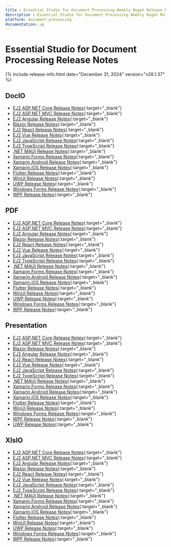 ```yaml
---
title : Essential Studio for Document Processing Weekly Nuget Release Release Notes  
description : Essential Studio for Document Processing Weekly Nuget Release Release Notes  
platform: document-processing
documentation: ug
---
```


# Essential Studio for Document Processing  Release Notes  

{% include release-info.html date="December 31, 2024"  version="v28.1.37" %} 

## DocIO

* [EJ2 ASP.NET Core Release Notes](https://ej2.syncfusion.com/aspnetcore/documentation/release-notes/28.1.37#docio){:target="_blank"}
* [EJ2 ASP.NET MVC Release Notes](https://ej2.syncfusion.com/aspnetmvc/documentation/release-notes/28.1.37#docio){:target="_blank"}
* [EJ2 Angular Release Notes](https://ej2.syncfusion.com/angular/documentation/release-notes/28.1.37#docio){:target="_blank"}
* [Blazor Release Notes](https://blazor.syncfusion.com/documentation/release-notes/28.1.37#docio){:target="_blank"}
* [EJ2 React Release Notes](https://ej2.syncfusion.com/react/documentation/release-notes/28.1.37#docio){:target="_blank"}
* [EJ2 Vue  Release Notes](https://ej2.syncfusion.com/vue/documentation/release-notes/28.1.37#docio){:target="_blank"}
* [EJ2 JavaScript Release Notes](https://ej2.syncfusion.com/javascript/documentation/release-notes/28.1.37#docio){:target="_blank"}
* [EJ2 TypeScript Release Notes](https://ej2.syncfusion.com/documentation/release-notes/28.1.37#docio){:target="_blank"}
* [.NET MAUI Release Notes](/maui/release-notes/v28.1.37#docio){:target="_blank"}
* [Xamarin.Forms Release Notes](/xamarin/release-notes/v28.1.37#docio){:target="_blank"}
* [Xamarin.Android Release Notes](/xamarin-android/release-notes/v28.1.37#docio){:target="_blank"}
* [Xamarin.iOS Release Notes](/xamarin-ios/release-notes/v28.1.37#docio){:target="_blank"}
* [Flutter Release Notes](/flutter/release-notes/v28.1.37#docio){:target="_blank"}
* [WinUI Release Notes](/winui/release-notes/v28.1.37#docio){:target="_blank"}
* [UWP Release Notes](/uwp/release-notes/v28.1.37#docio){:target="_blank"}
* [Windows Forms Release Notes](/windowsforms/release-notes/v28.1.37#docio){:target="_blank"}
* [WPF Release Notes](/wpf/release-notes/v28.1.37#docio){:target="_blank"}



## PDF

* [EJ2 ASP.NET Core Release Notes](https://ej2.syncfusion.com/aspnetcore/documentation/release-notes/28.1.37#pdf){:target="_blank"}
* [EJ2 ASP.NET MVC Release Notes](https://ej2.syncfusion.com/aspnetmvc/documentation/release-notes/28.1.37#pdf){:target="_blank"}
* [EJ2 Angular Release Notes](https://ej2.syncfusion.com/angular/documentation/release-notes/28.1.37#pdf){:target="_blank"}
* [Blazor Release Notes](https://blazor.syncfusion.com/documentation/release-notes/28.1.37#pdf){:target="_blank"}
* [EJ2 React Release Notes](https://ej2.syncfusion.com/react/documentation/release-notes/28.1.37#pdf){:target="_blank"}
* [EJ2 Vue  Release Notes](https://ej2.syncfusion.com/vue/documentation/release-notes/28.1.37#pdf){:target="_blank"}
* [EJ2 JavaScript Release Notes](https://ej2.syncfusion.com/javascript/documentation/release-notes/28.1.37#pdf){:target="_blank"}
* [EJ2 TypeScript Release Notes](https://ej2.syncfusion.com/documentation/release-notes/28.1.37#pdf){:target="_blank"}
* [.NET MAUI Release Notes](/maui/release-notes/v28.1.37#pdf){:target="_blank"}
* [Xamarin.Forms Release Notes](/xamarin/release-notes/v28.1.37#pdf){:target="_blank"}
* [Xamarin.Android Release Notes](/xamarin-android/release-notes/v28.1.37#pdf){:target="_blank"}
* [Xamarin.iOS Release Notes](/xamarin-ios/release-notes/v28.1.37#pdf){:target="_blank"}
* [Flutter Release Notes](/flutter/release-notes/v28.1.37#pdf){:target="_blank"}
* [WinUI Release Notes](/winui/release-notes/v28.1.37#pdf){:target="_blank"}
* [UWP Release Notes](/uwp/release-notes/v28.1.37#pdf){:target="_blank"}
* [Windows Forms Release Notes](/windowsforms/release-notes/v28.1.37#pdf){:target="_blank"}
* [WPF Release Notes](/wpf/release-notes/v28.1.37#pdf){:target="_blank"}


## Presentation

* [EJ2 ASP.NET Core Release Notes](https://ej2.syncfusion.com/aspnetcore/documentation/release-notes/28.1.37#presentation){:target="_blank"}
* [EJ2 ASP.NET MVC Release Notes](https://ej2.syncfusion.com/aspnetmvc/documentation/release-notes/28.1.37#presentation){:target="_blank"}
* [Blazor Release Notes](https://blazor.syncfusion.com/documentation/release-notes/28.1.37#presentation){:target="_blank"}
* [EJ2 Angular Release Notes](https://ej2.syncfusion.com/angular/documentation/release-notes/28.1.37#presentation){:target="_blank"}
* [EJ2 React Release Notes](https://ej2.syncfusion.com/react/documentation/release-notes/28.1.37#presentation){:target="_blank"}
* [EJ2 Vue  Release Notes](https://ej2.syncfusion.com/vue/documentation/release-notes/28.1.37#presentation){:target="_blank"}
* [EJ2 JavaScript Release Notes](https://ej2.syncfusion.com/javascript/documentation/release-notes/28.1.37#presentation){:target="_blank"}
* [EJ2 TypeScript Release Notes](https://ej2.syncfusion.com/documentation/release-notes/28.1.37#presentation){:target="_blank"}
* [.NET MAUI Release Notes](/maui/release-notes/v28.1.37#presentation){:target="_blank"}
* [Xamarin.Forms Release Notes](/xamarin/release-notes/v28.1.37#presentation){:target="_blank"}
* [Xamarin.Android Release Notes](/xamarin-android/release-notes/v28.1.37#presentation){:target="_blank"}
* [Xamarin.iOS Release Notes](/xamarin-ios/release-notes/v28.1.37#presentation){:target="_blank"}
* [Flutter Release Notes](/flutter/release-notes/v28.1.37#presentation){:target="_blank"}
* [WinUI Release Notes](/winui/release-notes/v28.1.37#presentation){:target="_blank"}
* [Windows Forms Release Notes](/windowsforms/release-notes/v28.1.37#presentation){:target="_blank"}
* [WPF Release Notes](/wpf/release-notes/v28.1.37#presentation){:target="_blank"}
* [UWP Release Notes](/uwp/release-notes/v28.1.37#presentation){:target="_blank"}



## XlsIO

* [EJ2 ASP.NET Core Release Notes](https://ej2.syncfusion.com/aspnetcore/documentation/release-notes/28.1.37#xlsio){:target="_blank"}
* [EJ2 ASP.NET MVC Release Notes](https://ej2.syncfusion.com/aspnetmvc/documentation/release-notes/28.1.37#xlsio){:target="_blank"}
* [EJ2 Angular Release Notes](https://ej2.syncfusion.com/angular/documentation/release-notes/28.1.37#xlsio){:target="_blank"}
* [Blazor Release Notes](https://blazor.syncfusion.com/documentation/release-notes/28.1.37#xlsio){:target="_blank"}
* [EJ2 React Release Notes](https://ej2.syncfusion.com/react/documentation/release-notes/28.1.37#xlsio){:target="_blank"}
* [EJ2 Vue  Release Notes](https://ej2.syncfusion.com/vue/documentation/release-notes/28.1.37#xlsio){:target="_blank"}
* [EJ2 JavaScript Release Notes](https://ej2.syncfusion.com/javascript/documentation/release-notes/28.1.37#xlsio){:target="_blank"}
* [EJ2 TypeScript Release Notes](https://ej2.syncfusion.com/documentation/release-notes/28.1.37#xlsio){:target="_blank"}
* [.NET MAUI Release Notes](/maui/release-notes/v28.1.37#xlsio){:target="_blank"}
* [Xamarin.Forms Release Notes](/xamarin/release-notes/v28.1.37#xlsio){:target="_blank"}
* [Xamarin.Android Release Notes](/xamarin-android/release-notes/v28.1.37#xlsio){:target="_blank"}
* [Xamarin.iOS Release Notes](/xamarin-ios/release-notes/v28.1.37#xlsio){:target="_blank"}
* [Flutter Release Notes](/flutter/release-notes/v28.1.37#xlsio){:target="_blank"}
* [WinUI Release Notes](/winui/release-notes/v28.1.37#xlsio){:target="_blank"}
* [UWP Release Notes](/uwp/release-notes/v28.1.37#xlsio){:target="_blank"}
* [Windows Forms Release Notes](/windowsforms/release-notes/v28.1.37#xlsio){:target="_blank"}
* [WPF Release Notes](/wpf/release-notes/v28.1.37#xlsio){:target="_blank"}



